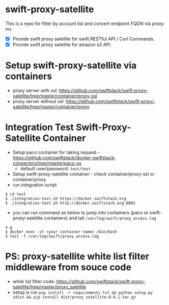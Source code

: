 # swift-proxy-satellite
This is a repo for filter by account list and convert endpoint FQDN via proxy mc

 * [x] Provide swift proxy satellite for swift RESTful API / Curl Commands.
 * [x] Provide swift proxy satellite for amazon s3 API.

# Setup swift-proxy-satellite via containers
 * proxy server with ssl: https://github.com/swiftstack/swift-proxy-satellite/tree/master/container/proxy-ssl
 * proxy server without ssl: https://github.com/swiftstack/swift-proxy-satellite/tree/master/container/proxy

# Integration Test Swift-Proxy-Satellite Container
 * Setup paco container for taking request - https://github.com/swiftstack/docker-swiftstack-connectors/tree/master/paco-ss
   * default user/password: `test/test`
 * Setup swift-proxy-satellite container - check container/proxy-ssl or container/proxy
 * run integration script
 ```
 $ cd test
 $ ./integration-test.sh https://docker.swiftstack.org
 $ ./integration-test.sh http://docker.swiftstack.org:8082
 ```
 * you can run command as below to jump into containers (paco or swift-proxy-satellite containers) and tail `/var/log/swift/proxy_access.log`
 ```
 e.g
 $ docker exec -it <your container name> /bin/bash
 $ tail -f /var/log/swift/proxy_access.log
 ```

# PS: proxy-satellite white list filter middleware from souce code
 * while list filter code: https://github.com/swiftstack/swift-proxy-satellite/tree/master/proxy_satellite
 * setup is run `pip install -r requirements.txt && python setup.py sdist && pip install dist/proxy_satellite-0.0.1.tar.gz`
